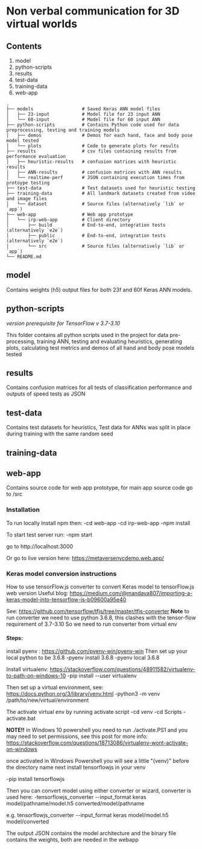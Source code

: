 # Non verbal communication for 3D virtual worlds

## Contents

1. model
2. python-scripts
3. results
4. test-data
5. training-data
6. web-app

```
.
├── models                  # Saved Keras ANN model files
│   ├── 23-input            # Model file for 23 input ANN
│   └── 60-input            # Model file for 60 input ANN
├── python-scripts          # Contains Python code used for data preprocessing, testing and training models
│   ├── demos               # Demos for each hand, face and body pose model tested
│   └── plots               # Code to generate plots for results
├── results                 # csv files containing results from performance evaluation
│   ├── heuristic-results   # confusion matrices with heuristic results
│   ├── ANN-results         # confusion matrices with ANN results
│   └── realtime-perf       # JSON containing execution times from protoype testing
├── test-data               # Test datasets used for heuristic testing
├── training-data           # All landmark datasets created from video and image files
│   └── dataset             # Source files (alternatively `lib` or `app`)    
├── web-app                 # Web app prototype
│   └── irp-web-app         # Client directory
│       ├── build           # End-to-end, integration tests (alternatively `e2e`)
│       ├── public          # End-to-end, integration tests (alternatively `e2e`)
│       └── src             # Source files (alternatively `lib` or `app`)     
└── README.md
```

## model

Contains weights (h5) output files for both 23f and 60f Keras ANN models.

## python-scripts

*version prerequisite for TensorFlow v 3.7-3.10*

This folder contains all python scripts used in the project for data pre-processing, training ANN, testing and evaluating heuristics, generating plots, calculating test metrics and demos of all hand and body pose models tested


## results
Contains confusion matrices for all tests of classification performance and outputs of speed tests as JSON

## test-data
Contains test datasets for heuristics,
Test data for ANNs was split in place during training with the same random seed

## training-data

## web-app

Contains source code for web app prototype, for main app source code go to /src

### Installation

To run locally
Install npm then:
-cd web-app
-cd irp-web-app
-npm install

To start test server run:
-npm start

go to http://localhost:3000

Or go to live version here: https://metaversenvcdemo.web.app/


### Keras model conversion instructions

How to use tensorFlow.js converter to convert Keras model to tensorFlow.js web version
Useful blog: https://medium.com/@mandava807/importing-a-keras-model-into-tensorflow-js-b09600a95e40

See: https://github.com/tensorflow/tfjs/tree/master/tfjs-converter
**Note** to run converter we need to use python 3.6.8, this clashes with the tensor-flow  requirement of 3.7-3.10
So we need to run converter from virtual env

#### Steps:

install pyenv : https://github.com/pyenv-win/pyenv-win
Then set up your local python to be 3.6.8
-pyenv install 3.6.8
-pyenv local 3.6.8

Install virtualenv: https://stackoverflow.com/questions/48911582/virtualenv-to-path-on-windows-10
-pip install --user virtualenv

Then set up a virtual environment, see: https://docs.python.org/3/library/venv.html
-python3 -m venv /path/to/new/virtual/environment

The activate virtual env by running activate script
-cd venv
-cd Scripts
-activate.bat

**NOTE!!** in Windows 10 powershell you need to run ./activate.PS1
and you may need to set permissions, see this post for more info: https://stackoverflow.com/questions/18713086/virtualenv-wont-activate-on-windows

once activated in Windows Powershell you will see a little "(venv)" before the directory name
next install tensorflowjs in your venv 

-pip install tensorflowjs

Then you can convert model using either converter or wizard, converter is used here:
-tensorflowjs_converter --input_format keras model/pathname/model.h5 converted/model/pathname

e.g.
tensorflowjs_converter --input_format keras model/model.h5 model/converted

The output JSON contains the model architecture and the binary file contains the weights, both are needed in the webapp




